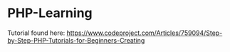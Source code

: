 # PHP-Learning

Tutorial found here: https://www.codeproject.com/Articles/759094/Step-by-Step-PHP-Tutorials-for-Beginners-Creating
